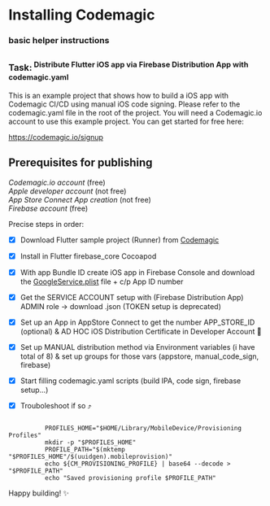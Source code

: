 # Installing Codemagic
### basic helper instructions

## <sup>Task:<sup> Distribute Flutter iOS app via Firebase Distribution App with codemagic.yaml
This is an example project that shows how to build a iOS app with Codemagic CI/CD using manual iOS code signing. Please refer to the codemagic.yaml file in the root of the project. You will need a Codemagic.io account to use this example project. You can get started for free here:

https://codemagic.io/signup

## Prerequisites for publishing
_Codemagic.io account_ (free)  
_Apple developer account_ (not free)  
_App Store Connect App creation_ (not free)  
_Firebase account_ (free)

Precise steps in order:

- [x] Download Flutter sample project (Runner) from [Codemagic](https://github.com/codemagic-ci-cd/codemagic-sample-projects/tree/main/integrations/firebase-app-distribution)

- [x] Install in Flutter firebase_core Cocoapod

- [x] With app Bundle ID create iOS app in Firebase Console and download the [GoogleService.plist](https://medium.com/flutter-community/how-to-load-firebase-config-in-codemagic-with-environment-variables-e36e0378b7e6) file + c/p App ID number

- [x] Get the SERVICE ACCOUNT setup with (Firebase Distribution App) ADMIN role -> download .json (TOKEN setup is deprecated)

- [x] Set up an App in AppStore Connect to get the number APP_STORE_ID (optional) & AD HOC iOS Distribution Certificate in Developer Account 🍏

- [x] Set up MANUAL distribution method via Environment variables (i have total of 8) & set up groups for those vars (appstore, manual_code_sign, firebase)

- [x] Start filling codemagic.yaml scripts (build IPA, code sign, firebase setup...)

- [x] Trouboleshoot if so ⤴️ 



``` exml bash for manual code signing with ad hoc provisioning

          PROFILES_HOME="$HOME/Library/MobileDevice/Provisioning Profiles"
          mkdir -p "$PROFILES_HOME"
          PROFILE_PATH="$(mktemp "$PROFILES_HOME"/$(uuidgen).mobileprovision)"
          echo ${CM_PROVISIONING_PROFILE} | base64 --decode > "$PROFILE_PATH"
          echo "Saved provisioning profile $PROFILE_PATH"

```
  

Happy building! ✨
